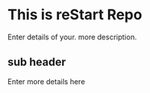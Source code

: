 # This is reStart Repo
Enter details of your.
more description.

## sub header
Enter more details here
